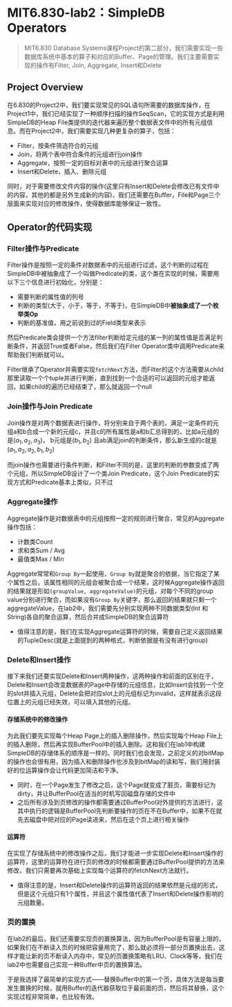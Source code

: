 # MIT6.830-lab2：SimpleDB Operators

> MIT6.830 Database Systems课程Project的第二部分，我们需要实现一些数据库系统中基本的算子和对应的Buffer、Page的管理。我们主要需要实现的操作有Filter, Join,  Aggregate, Insert和Delete

## Project Overview

在6.830的Project2中，我们要实现常见的SQL语句所需要的数据库操作，在Project1中，我们已经实现了一种顺序扫描的操作SeqScan，它的实现方式是利用SimpleDB的Heap File类提供的迭代器来遍历整个数据表文件中的所有元组信息。而在Project2中，我们需要实现几种更复杂的算子，包括：

- Filter，按条件筛选符合的元组
- Join，将两个表中符合条件的元组进行join操作
- Aggregate，按照一定的目标对表中的元组进行聚合运算
- Insert和Delete，插入、删除元组

同时，对于需要修改文件内容的操作(这里只有Insert和Delete会修改已有文件中的内容，其他的都是另外生成新的内容)，我们还需要在Buffer，File和Page三个层面来实现对应的修改操作，使得数据库能够保证一致性。



## Operator的代码实现

### Filter操作与Predicate

Filter操作是按照一定的条件对数据表中的元组进行过滤，这个判断的过程在SimpleDB中被抽象成了一个叫做Predicate的类，这个类在实现的时候，需要用以下三个信息进行初始化，分别是：

- 需要判断的属性值的列号
- 判断的类型(大于，小于，等于，不等于)，在SimpleDB中**被抽象成了一个枚举类Op**
- 判断的基准值，用之前说到过的Field类型来表示

然后Predicate类会提供一个方法filter判断给定元组的某一列的属性值是否满足判断条件，并返回True或者False，然后我们在Filter Operator类中调用Predicate来帮助我们判断就可以。

Filter继承了Operator并需要实现`fetchNext`方法，而Filter的这个方法需要从child那里读取一个个tuple并进行判断，直到找到一个合适的可以返回的元组才能返回，如果child的遍历已经结束了，那么就返回一个null



### Join操作与Join Predicate

Join操作是对两个数据表进行操作，将分别来自于两个表的，满足一定条件的元组a和b合成一个新的元组c，并且c的所有属性是a和b汇总得到的，比如a元组的是$(a_1,a_2,a_3)$， b元组是$(b_1,b_2)$ 且ab满足join的判断条件，那么新生成的c就是$(a_1,a_2,a_2,b_1,b_2)$ 

而join操作也需要进行条件判断，和Filter不同的是，这里的判断的参数变成了两个元组，所以SimpleDB设计了一个类Join Predicate，这个Join Predicate的实现方式和Predicate基本上类似，只不过



### Aggregate操作

Aggregate操作是对数据表中的元组按照一定的规则进行聚合，常见的Aggregate操作包括：

- 计数类Count
- 求和类Sum / Avg
- 最值类Max / Min

Aggregate常常和`Group By`一起使用，`Group By`就是聚合的依据，当它指定了某个属性之后，该属性相同的元组会被聚合成一个结果，这时候Aggregate操作返回的结果就是形如`(groupValue, aggregateValue)`的元组，对每个不同的group value分别进行聚合，而如果没有`Group By`关键字，那么返回的结果就只剩一个aggregateValue，在lab2中，我们需要先分别实现两种不同数据类型(Int 和 String)各自的聚合运算，然后合并成SimpleDB的聚合运算符

- 值得注意的是，我们在实现Aggregate运算符的时候，需要自己定义返回结果的TupleDesc(就是上面提到的两种格式，判断依据是有没有进行group)



### Delete和Insert操作

接下来我们还要实现Delete和Insert两种操作，这两种操作和前面的区别在于，Delete和Insert会改变数据表的Page中存储的元组信息，比如Insert会找到一个空的slot并插入元组，Delete会把对应slot上的元组标记为invalid，这样就表示这段位置上的元组已经失效，可以填入其他的元组。

#### 存储系统中的修改操作

为此我们要先实现每个Heap Page上的插入删除操作，然后实现每个Heap File上的插入删除，然后再实现BufferPool中的插入删除。这和我们在lab1中构建SimpleDB的存储体系的顺序是一样的。同时我们也会发现，之前定义的对bitMap的操作也会很有用，因为插入和删除操作也涉及到bitMap的读和写，我们用封装好的位运算操作会让代码更加简洁和干净。

- 同时，在一个Page发生了修改之后，这个Page就变成了脏页，需要标记为dirty，并让BufferPool在适当的时机写回磁盘存储的文件中
- 之后所有涉及到页修改的操作都需要通过BufferPool对外提供的方法进行，这其中执行的逻辑是BufferPool先判断要操作的页在不在Buffer中，如果不在就先去磁盘中把对应的Page读进来，然后在这个页上进行相关操作



#### 运算符

在实现了存储系统中的修改操作之后，我们才能进一步实现Delete和Insert操作的运算符，这里的运算符在进行页的修改的时候都需要通过BufferPool提供的方法来修改，我们只需要再次基础上实现每个运算符的fetchNext方法就行。

- 值得注意的是，Insert和Delete操作的运算符返回的结果依然是元组的形式，但是这个元组只有1个属性，并且这个属性值代表了Insert和Delete操作影响的元组数量。

### 页的置换

在lab2的最后，我们还需要实现页的置换算法，因为BufferPool是有容量上限的，如果我们在不断读入页的时候把容量用完了，那么就必须将一部分页置换出去，这样才能让新的页不断读入内存中，常见的页置换策略有LRU、Clock等等，我们在lab2中也需要自己实现一种Buffer中页的置换算法。

于是我选择了最简单的实现方式——替换Buffer中的第一个页，具体方法是每当要发生置换的时候，就用Buffer的迭代器获取位于最前面的页，然后将其替换，这个实现过程非常简单，也比较有效。





